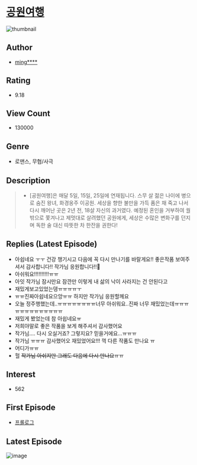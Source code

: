 # [공원여행](https://comic.naver.com/bestChallenge/list?titleId=765419)
![thumbnail](https://image-comic.pstatic.net/user_contents_data/challenge_comic/2021/03/15/342696/thumbnail_202x164a72eb79e_f4da_4dce_abe2_e412eb31b348_00003253.JPEG)

## Author
- [ming****](https://comic.naver.com/artistTitle?id=342696)

## Rating
- 9.18

## View Count
- 130000

## Genre
- 로맨스, 무협/사극

## Description
> * [공원여행]은 매달 5일, 15일, 25일에 연재됩니다. 스무 살 젊은 나이에 병으로 숨진 왕녀, 화경옹주 이공원. 세상을 향한 불만을 가득 품은 채 죽고 나서 다시 깨어난 곳은 2년 전, 18살 자신의 과거였다. 예정된 혼인을 거부하여 궐 밖으로 쫓겨나고 제멋대로 살려했던 공원에게, 세상은 수많은 변화구를 던지며 독한 술 대신 따뜻한 차 한잔을 권한다!

## Replies (Latest Episode)
- 아쉽네요 ㅜㅜ 건강 챙기시고 다음에 꼭 다시 만나기를 바랄게요!! 좋은작품 보여주셔서 감사합니다!! 작가님 응원합니다!!💖
- 아쉬워요!!!!!!!!!!ㅠㅠ
- 아잇 작가님 잠시만요 잠깐만 이렇게 내 삶의 낙이 사라지는 건 안된다고
- 재밌게보고있었는뎅ㅠㅠㅠㅠㅜ
- ㅠㅠ진짜아쉽네요으앙ㅠㅠ 하지만 작가님 응원할께요
- 오늘 정주행했는데..ㅠㅠㅠㅠㅠㅠㅠㅠ너무 아쉬워요..진짜 너무 재밌었는데ㅠㅠㅠㅠㅠㅠㅠㅠㅠㅠㅠㅠㅠ
- 재밌게 봤었는데 참 아쉽네요ㅠ
- 저희야말로 좋은 작품을 보게 해주셔서 감사했어요
- 작가님.... 다시 오실거죠? 그렇지요? 믿을거에요...ㅠㅠㅠ
- 작가님 ㅠㅠㅠ 감사했어오 재밌었어요!!! 꺽 다른 작품도 만나요 ㅠ
- 어디가ㅠㅠ
- 헐 ~~작가님 아쉬지만 그래도 다음에 다시 만나요~~ㅠㅠ

## Interest
- 562

## First Episode
- [프롤로그](https://comic.naver.com/bestChallenge/detail?titleId=765419&no=1)

## Latest Episode
![image](https://image-comic.pstatic.net/user_contents_data/challenge_comic/2021/04/25/342696/upload_4123100662898123065.jpeg)
